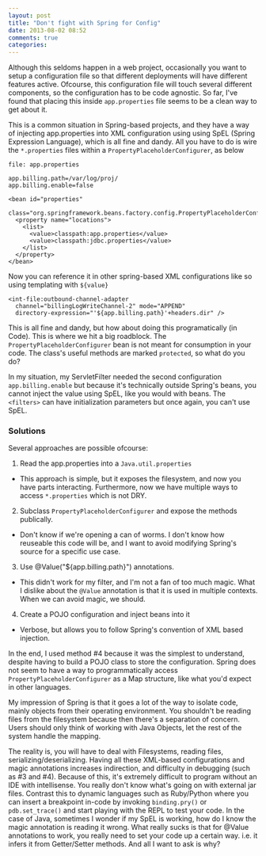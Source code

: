 ```yaml
---
layout: post
title: "Don't fight with Spring for Config"
date: 2013-08-02 08:52
comments: true
categories: 
---
```


Although this seldoms happen in a web project, occasionally you want to setup a 
configuration file so that different deployments will have different features
active. Ofcourse, this configuration file will touch several different components,
so the configuration has to be code agnostic. So far, I've found that placing
this inside `app.properties` file seems to be a clean way to get about it.

This is a common situation in Spring-based projects, and they have a way of
injecting app.properties into XML configuration using using SpEL (Spring 
Expression Language), which is all fine and dandy. All you have to do is wire 
the `*.properties` files within a `PropertyPlaceholderConfigurer`, as below

```
file: app.properties

app.billing.path=/var/log/proj/
app.billing.enable=false
```

```
<bean id="properties"
  class="org.springframework.beans.factory.config.PropertyPlaceholderConfigurer">
  <property name="locations">
    <list>
      <value>classpath:app.properties</value>
      <value>classpath:jdbc.properties</value>
    </list>
  </property>
</bean>
```

Now you can reference it in other spring-based XML configurations like so using
templating with `${value}`

```
<int-file:outbound-channel-adapter
  channel="billingLogWriteChannel-2" mode="APPEND"
  directory-expression="'${app.billing.path}'+headers.dir" />
```

This is all fine and dandy, but how about doing this programatically (in Code).
This is where we hit a big roadblock. The `PropertyPlaceholderConfigurer` bean
is not meant for consumption in your code. The class's useful methods are marked
`protected`, so what do you do?

In my situation, my ServletFilter needed the second configuration 
`app.billing.enable` but because it's technically outside Spring's beans, you 
cannot inject the value using SpEL, like you would with beans. The `<filters>` 
can have initialization parameters but once again, you can't use SpEL.

### Solutions
Several approaches are possible ofcourse:
1. Read the app.properties into a `Java.util.properties`
  - This approach is simple, but it exposes the filesystem, and now you have
  parts interacting. Furthermore, now we have multiple ways to access 
  `*.properties` which is not DRY.
2. Subclass `PropertyPlaceholderConfigurer` and expose the methods publically.
  - Don't know if we're opening a can of worms. I don't know how reuseable this
  code will be, and I want to avoid modifying Spring's source for a specific use
  case.
3. Use @Value("${app.billing.path}") annotations.
  - This didn't work for my filter, and I'm not a fan of too much magic. What I 
  dislike about the `@Value` annotation is that it is used in multiple contexts.
  When we can avoid magic, we should.
4. Create a POJO configuration and inject beans into it
  - Verbose, but allows you to follow Spring's convention of XML based injection.

In the end, I used method #4 because it was the simplest to understand, despite 
having to build a POJO class to store the configuration. Spring does not seem to
have a way to programmatically access `PropertyPlaceholderConfigurer` as a Map
structure, like what you'd expect in other languages.

My impression of Spring is that it goes a lot of the way to isolate code, mainly
objects from their operating environment. You shouldn't be reading files from the
filesystem because then there's a separation of concern. Users should only think
of working with Java Objects, let the rest of the system handle the mapping.

The reality is, you will have to deal with Filesystems, reading files,
serializing/deserializing. Having all these XML-based configurations and magic
annotations increases indirection, and difficulty in debugging (such as #3 and #4).
Because of this, it's extremely difficult to program without an IDE with intellisense.
You really don't know what's going on with external jar files. Contrast this to
dynamic languages such as Ruby/Python where you can insert a breakpoint in-code 
by invoking `binding.pry()` or `pdb.set_trace()` and start playing with the REPL
to test your code. In the case of Java, sometimes I wonder if my SpEL is working,
how do I know the magic annotation is reading it wrong. What really sucks is that
for @Value annotations to work, you really need to set your code up a certain way.
i.e. it infers it from Getter/Setter methods. And all I want to ask is why?
